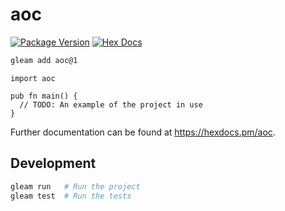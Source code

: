 # aoc

[![Package Version](https://img.shields.io/hexpm/v/aoc)](https://hex.pm/packages/aoc)
[![Hex Docs](https://img.shields.io/badge/hex-docs-ffaff3)](https://hexdocs.pm/aoc/)

```sh
gleam add aoc@1
```
```gleam
import aoc

pub fn main() {
  // TODO: An example of the project in use
}
```

Further documentation can be found at <https://hexdocs.pm/aoc>.

## Development

```sh
gleam run   # Run the project
gleam test  # Run the tests
```
